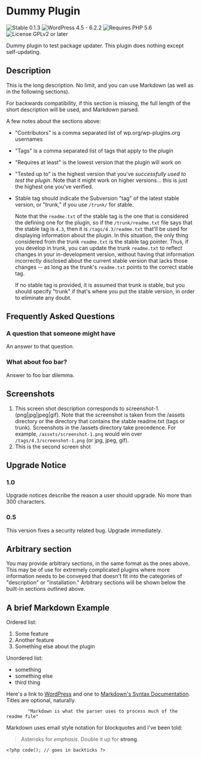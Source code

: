 # Dummy Plugin

![Stable 0.1.3](https://badgen.net/badge/Stable/0.1.3/00aa00) ![WordPress 4.5 - 6.2.2](https://badgen.net/badge/WordPress/4.5%20-%206.2.2/3858e9) ![Requires PHP 5.6](https://badgen.net/badge/PHP/5.6/7884bf) ![License GPLv2 or later](https://badgen.net/badge/License/GPLv2%20or%20later/aa0000)

Dummy plugin to test package updater. This plugin does nothing except self-updating.

## Description

This is the long description. No limit, and you can use Markdown (as well as in the following sections).

For backwards compatibility, if this section is missing, the full length of the short description will be used, and Markdown parsed.

A few notes about the sections above:

- "Contributors" is a comma separated list of wp.org/wp-plugins.org usernames
- "Tags" is a comma separated list of tags that apply to the plugin
- "Requires at least" is the lowest version that the plugin will work on
- "Tested up to" is the highest version that you've _successfully used to test the plugin_. Note that it might work on higher versions... this is just the highest one you've verified.
- Stable tag should indicate the Subversion "tag" of the latest stable version, or "trunk," if you use `/trunk/` for stable.

  Note that the `readme.txt` of the stable tag is the one that is considered the defining one for the plugin, so if the `/trunk/readme.txt` file says that the stable tag is `4.3`, then it is `/tags/4.3/readme.txt` that'll be used for displaying information about the plugin. In this situation, the only thing considered from the trunk `readme.txt` is the stable tag pointer. Thus, if you develop in trunk, you can update the trunk `readme.txt` to reflect changes in your in-development version, without having that information incorrectly disclosed about the current stable version that lacks those changes -- as long as the trunk's `readme.txt` points to the correct stable tag.

  If no stable tag is provided, it is assumed that trunk is stable, but you should specify "trunk" if that's where you put the stable version, in order to eliminate any doubt.

## Frequently Asked Questions

### A question that someone might have

An answer to that question.

### What about foo bar?

Answer to foo bar dilemma.

## Screenshots

1. This screen shot description corresponds to screenshot-1.(png|jpg|jpeg|gif). Note that the screenshot is taken from the /assets directory or the directory that contains the stable readme.txt (tags or trunk). Screenshots in the /assets directory take precedence. For example, `/assets/screenshot-1.png` would win over `/tags/4.3/screenshot-1.png` (or jpg, jpeg, gif).
2. This is the second screen shot

## Upgrade Notice

### 1.0

Upgrade notices describe the reason a user should upgrade. No more than 300 characters.

### 0.5

This version fixes a security related bug. Upgrade immediately.

## Arbitrary section

You may provide arbitrary sections, in the same format as the ones above. This may be of use for extremely complicated plugins where more information needs to be conveyed that doesn't fit into the categories of "description" or "installation." Arbitrary sections will be shown below the built-in sections outlined above.

## A brief Markdown Example

Ordered list:

1. Some feature
2. Another feature
3. Something else about the plugin

Unordered list:

- something
- something else
- third thing

Here's a link to [WordPress](https://wordpress.org/ "Your favorite software") and one to [Markdown's Syntax Documentation][markdown syntax]. Titles are optional, naturally.

```
        "Markdown is what the parser uses to process much of the readme file"
```

Markdown uses email style notation for blockquotes and I've been told:

> Asterisks for _emphasis_. Double it up for **strong**.

`<?php code(); // goes in backticks ?>`

[markdown syntax]: https://daringfireball.net/projects/markdown/syntax
